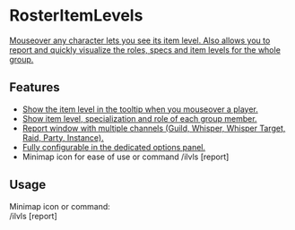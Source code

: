 # RosterItemLevels
[Mouseover any character lets you see its item level. Also allows you to report and quickly visualize the roles, specs and item levels for the whole group.](https://imgur.com/a/JA6EbOr)

## Features
* [Show the item level in the tooltip when you mouseover a player.](https://imgur.com/LTO8t8N.jpg)
* [Show item level, specialization and role of each group member.](https://imgur.com/KeBmcIe.jpg)
* [Report window with multiple channels (Guild, Whisper, Whisper Target, Raid, Party, Instance).](https://imgur.com/YFMn5oy.jpg)
* [Fully configurable in the dedicated options panel.](https://imgur.com/kJcpOlL.png)
* Minimap icon for ease of use or command /ilvls [report]

## Usage
Minimap icon or command:  
/ilvls [report]
